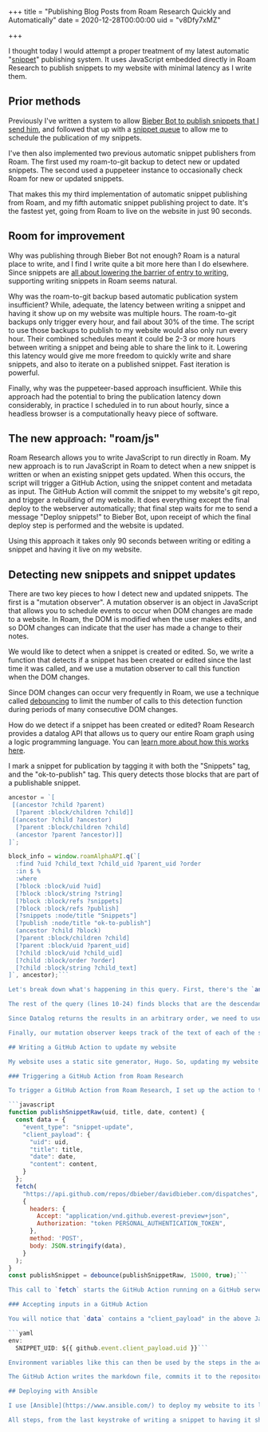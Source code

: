 +++
title = "Publishing Blog Posts from Roam Research Quickly and Automatically"
date = 2020-12-28T00:00:00
uid = "v8Dfy7xMZ"

+++

I thought today I would attempt a proper treatment of my latest automatic "[snippet](/snippets/)" publishing system. It uses JavaScript embedded directly in Roam Research to publish snippets to my website with minimal latency as I write them.

## Prior methods

Previously I've written a system to allow [Bieber Bot to publish snippets that I send him](/snippets/2020-09-27-posting-snippets-from-my-phone/), and followed that up with a [snippet queue](/snippets/2020-10-06-introducing-the-snippet-queue/) to allow me to schedule the publication of my snippets.

I've then also implemented two previous automatic snippet publishers from Roam. The first used my roam-to-git backup to detect new or updated snippets. The second used a puppeteer instance to occasionally check Roam for new or updated snippets.

That makes this my third implementation of automatic snippet publishing from Roam, and my fifth automatic snippet publishing project to date. It's the fastest yet, going from Roam to live on the website in just 90 seconds.

## Room for improvement

Why was publishing through Bieber Bot not enough? Roam is a natural place to write, and I find I write quite a bit more here than I do elsewhere. Since snippets are [all about lowering the barrier of entry to writing](/snippets/2019-12-30-writing-for-no-audience/), supporting writing snippets in Roam seems natural.

Why was the roam-to-git backup based automatic publication system insufficient? While, adequate, the latency between writing a snippet and having it show up on my website was multiple hours. The roam-to-git backups only trigger every hour, and fail about 30% of the time. The script to use those backups to publish to my website would also only run every hour. Their combined schedules meant it could be 2-3 or more hours between writing a snippet and being able to share the link to it. Lowering this latency would give me more freedom to quickly write and share snippets, and also to iterate on a published snippet. Fast iteration is powerful.

Finally, why was the puppeteer-based approach insufficient. While this approach had the potential to bring the publication latency down considerably, in practice I scheduled in to run about hourly, since a headless browser is a computationally heavy piece of software.

## The new approach: "roam/js"

Roam Research allows you to write JavaScript to run directly in Roam. My new approach is to run JavaScript in Roam to detect when a new snippet is written or when an existing snippet gets updated. When this occurs, the script will trigger a GitHub Action, using the snippet content and metadata as input. The GitHub Action will commit the snippet to my website's git repo, and trigger a rebuilding of my website. It does everything except the final deploy to the webserver automatically; that final step waits for me to send a message "Deploy snippets!" to Bieber Bot, upon receipt of which the final deploy step is performed and the website is updated.

Using this approach it takes only 90 seconds between writing or editing a snippet and having it live on my website.

## Detecting new snippets and snippet updates

There are two key pieces to how I detect new and updated snippets. The first is a "mutation observer". A mutation observer is an object in JavaScript that allows you to schedule events to occur when DOM changes are made to a website. In Roam, the DOM is modified when the user makes edits, and so DOM changes can indicate that the user has made a change to their notes.

We would like to detect when a snippet is created or edited. So, we write a function that detects if a snippet has been created or edited since the last time it was called, and we use a mutation observer to call this function when the DOM changes.

Since DOM changes can occur very frequently in Roam, we use a technique called [debouncing](https://davidwalsh.name/javascript-debounce-function) to limit the number of calls to this detection function during periods of many consecutive DOM changes.

How do we detect if a snippet has been created or edited? Roam Research provides a datalog API that allows us to query our entire Roam graph using a logic programming language. You can [learn more about how this works here](/snippets/2020-12-22-datalog-queries-for-roam-research/).

I mark a snippet for publication by tagging it with both the "Snippets" tag, and the "ok-to-publish" tag. This query detects those blocks that are part of a publishable snippet.

```javascript
ancestor = `[ 
 [(ancestor ?child ?parent) 
  [?parent :block/children ?child]] 
 [(ancestor ?child ?ancestor) 
  [?parent :block/children ?child] 
  (ancestor ?parent ?ancestor)]]
]`;

block_info = window.roamAlphaAPI.q(`[
  :find ?uid ?child_text ?child_uid ?parent_uid ?order
  :in $ %
  :where
  [?block :block/uid ?uid]
  [?block :block/string ?string]
  [?block :block/refs ?snippets]
  [?block :block/refs ?publish]
  [?snippets :node/title "Snippets"]
  [?publish :node/title "ok-to-publish"]
  (ancestor ?child ?block)
  [?parent :block/children ?child]
  [?parent :block/uid ?parent_uid]
  [?child :block/uid ?child_uid]
  [?child :block/order ?order]
  [?child :block/string ?child_text]
]`, ancestor);```

Let's break down what's happening in this query. First, there's the `ancestor` rule. The Roam datalog schema only includes a blocks immediate children; the `ancestor` rule allows us to query for all a block's descendants or ancestors, not just the immediate ones. It does this through the recursive definition of "ancestor" shown, which you can read as "An ancestor of ?child is ?parent if ?parent has a child ?child, AND ALSO an ancestor of ?child is ?ancestor if there exists some ?parent satisfying both ?parent has a child ?child, and ?parent has ?ancestor as an ancestor."

The rest of the query (lines 10-24) finds blocks that are the descendants of a block ?block that's tagged with both "Snippets" and "ok-to-publish."

Since Datalog returns the results in an arbitrary order, we need to use the :block/order attribute to reconstruct the proper order of the blocks that comprise the snippet. The logic for this isn't shown, but don't hesitate to reach out if this interests you!

Finally, our mutation observer keeps track of the text of each of the snippets, and if any of them change or if a new snippet is introduced, it triggers a GitHub Action to deploy the snippet to my website.

## Writing a GitHub Action to update my website

My website uses a static site generator, Hugo. So, updating my website consists of adding a markdown file to [its GitHub repo](https://github.com/dbieber/davidbieber.com), rebuilding the site by running Hugo, and then pushing the generated static files up to my server. All of these steps can be automated in a GitHub action.

### Triggering a GitHub Action from Roam Research

To trigger a GitHub Action from Roam Research, I set up the action to trigger on "repository_dispatch" events. I created a personal authentication token, and then use the following JavaScript to trigger the GitHub Action:

```javascript
function publishSnippetRaw(uid, title, date, content) {
  const data = {
    "event_type": "snippet-update",
    "client_payload": {
      "uid": uid,
      "title": title,
      "date": date,
      "content": content,
    }
  };
  fetch(
    "https://api.github.com/repos/dbieber/davidbieber.com/dispatches",
    {
      headers: {
        Accept: "application/vnd.github.everest-preview+json",
        Authorization: "token PERSONAL_AUTHENTICATION_TOKEN",
      },
      method: 'POST',
      body: JSON.stringify(data),
    }
  );
}
const publishSnippet = debounce(publishSnippetRaw, 15000, true);```

This call to `fetch` starts the GitHub Action running on a GitHub server within seconds.

### Accepting inputs in a GitHub Action

You will notice that `data` contains a "client_payload" in the above JavaScript. To accept inputs in the GitHub Action, I access the data from the client_payload and set it to an environment variable in the Action YAML like this:

```yaml
env:
  SNIPPET_UID: ${{ github.event.client_payload.uid }}```

Environment variables like this can then be used by the steps in the action. This allows me to pass the contents of the new/modified snippet to the GitHub Action, which is everything needed for automating its publication.

The GitHub Action writes the markdown file, commits it to the repository, runs hugo to regenerate the static files for the website, and commits those to the appropriate part of the repo as well. The only step remaining at this point is pushing the new files up to my server to serve.

## Deploying with Ansible

I use [Ansible](https://www.ansible.com/) to deploy my website to its lone server. [Bieber Bot](https://davidbieber.com/projects/bieber-bot/) is also quite capable of using Ansible. So, we have an arrangement where I tell Bieber Bot when to redeploy my website, and he does so for me. This way I can deploy my website even when I'm on the go and not at a computer; I just message him using my phone.

All steps, from the last keystroke of writing a snippet to having it show up live on my website, together take about 90 seconds. This is a significant quality-of-life improvement over the multi-hour latency of just a few days ago. I'm hopeful that the result is I'll write even more.
